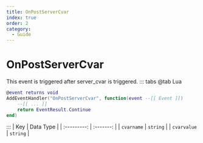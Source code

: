 ```yaml
---
title: OnPostServerCvar
index: true
order: 2
category:
  - Guide
---
```


# OnPostServerCvar
This event is triggered after server_cvar is triggered.
::: tabs
@tab Lua
```lua
@event returns void
AddEventHandler("OnPostServerCvar", function(event --[[ Event ]])
    --[[ ... ]]
    return EventResult.Continue
end)
```

:::
|     Key     | Data Type |
| :---------: | :-------: |
|  `cvarname` |  `string` |
| `cvarvalue` |  `string` |